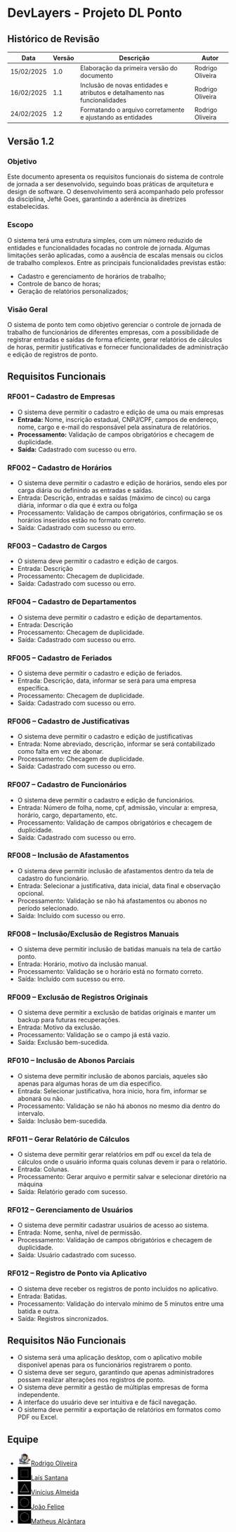 # DevLayers - Projeto DL Ponto
## Histórico de Revisão
| Data   | Versão | Descrição | Autor |
|--------|--------|-----------|-------|
| 15/02/2025 | 1.0 | Elaboração da primeira versão do documento | Rodrigo Oliveira |
| 16/02/2025 | 1.1 | Inclusão de novas entidades e atributos e detalhamento nas funcionalidades | Rodrigo Oliveira |
| 24/02/2025 | 1.2 | Formatando o arquivo corretamente e ajustando as entidades | Rodrigo Oliveira |
## Versão 1.2
### Objetivo
Este documento apresenta os requisitos funcionais do sistema de controle de jornada a ser desenvolvido, seguindo boas práticas de arquitetura e design de software. O desenvolvimento será acompanhado pelo professor da disciplina, Jefté Goes, garantindo a aderência às diretrizes estabelecidas.
### Escopo
O sistema terá uma estrutura simples, com um número reduzido de entidades e funcionalidades focadas no controle de jornada. Algumas limitações serão aplicadas, como a ausência de escalas mensais ou ciclos de trabalho complexos. Entre as principais funcionalidades previstas estão:
 - Cadastro e gerenciamento de horários de trabalho;
 - Controle de banco de horas;
 - Geração de relatórios personalizados;
### Visão Geral
O sistema de ponto tem como objetivo gerenciar o controle de jornada de trabalho de funcionários de diferentes empresas, com a possibilidade de registrar entradas e saídas de forma eficiente, gerar relatórios de cálculos de horas, permitir justificativas e fornecer funcionalidades de administração e edição de registros de ponto.
## Requisitos Funcionais
### RF001 – Cadastro de Empresas
 - O sistema deve permitir o cadastro e edição de uma ou mais empresas
 - **Entrada:** Nome, inscrição estadual, CNPJ/CPF, campos de endereço, nome, cargo e e-mail do responsável pela assinatura de relatórios.
 - **Processamento:** Validação de campos obrigatórios e checagem de duplicidade.
 - **Saída:** Cadastrado com sucesso ou erro.
### RF002 – Cadastro de Horários
 - O sistema deve permitir o cadastro e edição de horários, sendo eles por carga diária ou definindo as entradas e saídas.
 - Entrada: Descrição, entradas e saídas (máximo de cinco) ou carga diária, informar o dia que é extra ou folga
 - Processamento: Validação de campos obrigatórios, confirmação se os horários inseridos estão no formato correto.
 - Saída: Cadastrado com sucesso ou erro.
### RF003 – Cadastro de Cargos
 - O sistema deve permitir o cadastro e edição de cargos.
 - Entrada: Descrição
 - Processamento: Checagem de duplicidade.
 - Saída: Cadastrado com sucesso ou erro.
### RF004 – Cadastro de Departamentos
 - O sistema deve permitir o cadastro e edição de departamentos.
 - Entrada: Descrição
 - Processamento: Checagem de duplicidade.
 - Saída: Cadastrado com sucesso ou erro.
### RF005 – Cadastro de Feriados
 - O sistema deve permitir o cadastro e edição de feriados.
 - Entrada: Descrição, data, informar se será para uma empresa específica.
 - Processamento: Checagem de duplicidade.
 - Saída: Cadastrado com sucesso ou erro.
### RF006 – Cadastro de Justificativas
 - O sistema deve permitir o cadastro e edição de justificativas
 - Entrada: Nome abreviado, descrição, informar se será contabilizado como falta em vez de abonar.
 - Processamento: Checagem de duplicidade.
 - Saída: Cadastrado com sucesso ou erro.
### RF007 – Cadastro de Funcionários
 - O sistema deve permitir o cadastro e edição de funcionários.
 - Entrada: Número de folha, nome, cpf, admissão, vincular a: empresa, horário, cargo, departamento, etc.
 - Processamento: Validação de campos obrigatórios e checagem de duplicidade.
 - Saída: Cadastrado com sucesso ou erro.
### RF008 – Inclusão de Afastamentos
 - O sistema deve permitir inclusão de afastamentos dentro da tela de cadastro do funcionário.
 - Entrada: Selecionar a justificativa, data inicial, data final e observação opcional.
 - Processamento: Validação se não há afastamentos ou abonos no período selecionado.
 - Saída: Incluído com sucesso ou erro.
### RF008 – Inclusão/Exclusão de Registros Manuais
 - O sistema deve permitir inclusão de batidas manuais na tela de cartão ponto.
 - Entrada: Horário, motivo da inclusão manual.
 - Processamento: Validação se o horário está no formato correto.
 - Saída: Incluído com sucesso ou erro.
### RF009 – Exclusão de Registros Originais
 - O sistema deve permitir a exclusão de batidas originais e manter um backup para futuras recuperações.
 - Entrada: Motivo da exclusão.
 - Processamento: Validação se o campo já está vazio.
 - Saída: Exclusão bem-sucedida.
### RF010 – Inclusão de Abonos Parciais
 - O sistema deve permitir inclusão de abonos parciais, aqueles são apenas para algumas horas de um dia especifico.
 - Entrada: Selecionar justificativa, hora inicio, hora fim, informar se abonará ou não.
 - Processamento: Validação se não há abonos no mesmo dia dentro do intervalo.
 - Saída: Inclusão bem-sucedida.
### RF011 – Gerar Relatório de Cálculos
 - O sistema deve permitir gerar relatórios em pdf ou excel da tela de cálculos onde o usuário informa quais colunas devem ir para o relatório.
 - Entrada: Colunas.
 - Processamento: Gerar arquivo e permitir salvar e selecionar diretório na máquina
 - Saída: Relatório gerado com sucesso.
### RF012 – Gerenciamento de Usuários
 - O sistema deve permitir cadastrar usuários de acesso ao sistema.
 - Entrada: Nome, senha, nível de permissão.
 - Processamento: Validação de campos obrigatórios e checagem de duplicidade.
 - Saída: Usuário cadastrado com sucesso.
### RF012 – Registro de Ponto via Aplicativo
 - O sistema deve receber os registros de ponto incluídos no aplicativo.
 - Entrada: Batidas.
 - Processamento: Validação do intervalo mínimo de 5 minutos entre uma batida e outra.
 - Saída: Registros sincronizados.
## Requisitos Não Funcionais
 - O sistema será uma aplicação desktop, com o aplicativo mobile disponível apenas para os funcionários registrarem o ponto. 
 - O sistema deve ser seguro, garantindo que apenas administradores possam realizar alterações nos registros de ponto. 
 - O sistema deve permitir a gestão de múltiplas empresas de forma independente. 
 - A interface do usuário deve ser intuitiva e de fácil navegação. 
 - O sistema deve permitir a exportação de relatórios em formatos como PDF ou Excel.

## Equipe
<ul>
<li><img src="imagens_readme/macaco-cirugiao-umsimples.png" width="30px"><a href="https://github.com/umsimplesrodrigo">Rodrigo Oliveira</a></li>
<li><img src="imagens_readme/quadrado.png" width="30px"><a href="https://github.com/Lys-31">Laís Santana</a></li>
<li><img src="imagens_readme/triangulo.png" width="30px"><a href="https://github.com/vinisantosx">Vinícius Almeida</a></li>
<li><img src="imagens_readme/circulo.png" width="30px"><a href="https://github.com/TxeiraFp">João Felipe</a></li>
<li><img src="imagens_readme/circulo.png" width="30px"><a href="https://github.com/ELPATON">Matheus Alcântara</a></li>
</ul>
